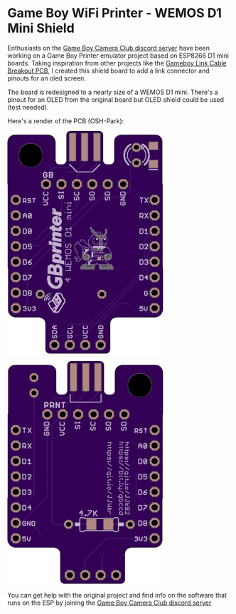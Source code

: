 # Game Boy WiFi Printer - WEMOS D1 Mini Shield

Enthusiasts on the [Game Boy Camera Club discord server](http://bit.ly/gbccd) have been working on a Game Boy Printer emulator project based on ESP8266 D1 mini boards. Taking inspiration from other projects like the [Gameboy Link Cable Breakout PCB](https://github.com/Palmr/gb-link-cable), I created this shield board to add a link connector and pinouts for an oled screen.

The board is redesigned to a nearly size of a WEMOS D1 mini. There's a pinout for an OLED from the original board but OLED shield could be used (test needed).

Here's a render of the PCB (OSH-Park):

![2D render of the front pcb design](images/gbc_wp_front.png)

![2D render of the back pcb design](images/gbc_wp_back.png)

You can get help with the original project and find info on the software that runs on the ESP by joining the [Game Boy Camera Club discord server](http://bit.ly/gbccd)
